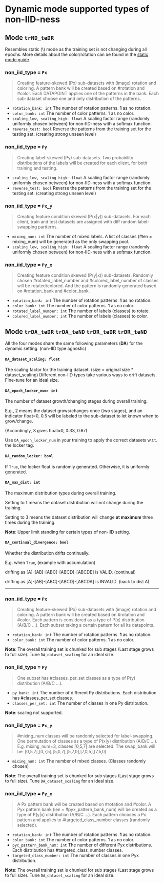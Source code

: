 # Dynamic mode supported types of non-IID-ness

## Mode **`trND_teDR`**

Resembles static (\\) mode as the training set is not changing during all epochs. More details about the color/rotation can be found in the [static mode guide](static_mode_guide.md).

### non_iid_type = `Px`
> Creating feature-skewed (Px) sub-datasets with (image) rotation and coloring.
> A pattern bank will be created based on #rotation and #color. Each DATAPOINT applies one of the patterns in the bank. Each sub-dataset choose one and only distribution of the patterns.
- `rotation_bank: int` The number of rotation patterns. **1** as no rotation.
- `color_bank: int` The number of color patterns. **1** as no color.
- `scaling_low, scaling_high: float` A scaling factor range (randomly uniformly chosen between) for non-IID-ness with a softmax function.
- `reverse_test: bool` Reverse the patterns from the training set for the testing set. (creating strong unseen level)
  
### non_iid_type = `Py`
> Creating label-skewed (Py) sub-datasets.
> Two probability distributions of the labels will be created for each client, for both training and testing.
- `scaling_low, scaling_high: float` A scaling factor range (randomly uniformly chosen between) for non-IID-ness with a softmax function.
- `reverse_test: bool` Reverse the patterns from the training set for the testing set. (creating strong unseen level)

### non_iid_type = `Px_y`
> Creating feature condition skewed (P(x|y)) sub-datasets.
> For each client, train and test datasets are assigned with diff random label-swapping partterns.
- `mixing_num: int` The number of mixed labels. A list of classes (#len = mixing_num) will be generated as the only swapping pool.
- `scaling_low, scaling_high: float` A scaling factor range (randomly uniformly chosen between) for non-IID-ness with a softmax function.

### non_iid_type = `Py_x`
> Creating feature condition skewed (P(y|x)) sub-datasets.
> Randomly chosen #rotated_label_number and #colored_label_number of classes will be rotated/colored. And the pattern is randomly generated based on #rotation_bank and #color_bank.
- `rotation_bank: int` The number of rotation patterns. **1** as no rotation.
- `color_bank: int` The number of color patterns. **1** as no color.
- `rotated_label_number: int` The number of labels (classes) to rotate.
- `colored_label_number: int` The number of labels (classes) to color.

## Mode **`trDA_teDR`** **`trDA_teND`** **`trDR_teDR`** **`trDR_teND`**

All the four modes share the same following parameters (**DA**) for the dynamic setting. (non-IID type agnostic)

#### `DA_dataset_scaling: float`
The scaling factor for the training dataset. (size = original size * dataset_scaling)
Different non-IID types take various ways to drift datasets. Fine-tune for an ideal size.
#### `DA_epoch_locker_num: int`
The number of dataset growth/changing stages during overall training.

E.g., 2 means the dataset grows/changes once (two stages), and an indicator float=0, 0.5 will be labeled to the sub-dataset to let known when to grow/change.

(Accordingly, 3 gives float=0, 0.33, 0.67)

Use `DA_epoch_locker_num` in your training to apply the correct datasets w.r.t. the locker tag.
#### `DA_random_locker: bool`
If `True`, the locker float is randomly generated. Otherwise, it is uniformly generated.
#### `DA_max_dist: int`
The maximum distribution types during overall training.

Setting to 1 means the dataset distribution will not change during the training.

Setting to 3 means the dataset distribution will change **at maximum** three times during the training.

**Note**: Upper limit standing for certain types of non-IID setting.
#### `DA_continual_divergence: bool`
Whether the distribution drifts continually.

E.g. when `True`, (example with accumulation)

drifting as [A]-[AB]-[ABC]-[ABCD]-[ABCDE] is VALID. (continual)

drifting as [A]-[AB]-[ABC]-[ABCD]-[ABCDA] is INVALID. (back to dist A)

---

### non_iid_type = `Px`
> Creating feature-skewed (Px) sub-datasets with (image) rotation and coloring.
> A pattern bank will be created based on #rotation and #color.
> Each pattern is considered as a type of P(x) distribution (A/B/C ...).
> Each subset taking a certain pattern for all its datapoints.
- `rotation_bank: int` The number of rotation patterns. **1** as no rotation.
- `color_bank: int` The number of color patterns. **1** as no color.

**Note**: The overall training set is chunked for sub stages (Last stage grows to full size). Tune `DA_dataset_scaling` for an ideal size.

### non_iid_type = `Py`
> One subset has #classes_per_set classes as a type of P(y) distribution (A/B/C ...).
- `py_bank: int` The number of different Py distributions. Each distribution has #classes_per_set classes.
- `classes_per_set: int` The number of classes in one Py distribution.

**Note**: scaling not supported.

### non_iid_type = `Px_y`
> #mixing_num classes will be randomly selected for label-swapping.
>One permutation of classes as a type of P(x|y) distribution (A/B/C ...).
>E.g. mixing_num=3, classes [0,5,7] are selected. The swap_bank will be:
>[0,5,7],[0,7,5],[5,0,7],[5,7,0],[7,0,5],[7,5,0]
- `mixing_num: int` The number of mixed classes. (Classes randomly chosen)

**Note**: The overall training set is chunked for sub stages (Last stage grows to full size). Tune `DA_dataset_scaling` for an ideal size.

### non_iid_type = `Py_x`
> A Px pattern bank will be created based on #rotation and #color.
> A Pyx pattern bank (len = #pyx_pattern_bank_num) will be created as a type of P(y|x) distribution (A/B/C ...).
> Each pattern chooses a Px pattern and applies to #targeted_class_number classes (randomly selected).
- `rotation_bank: int` The number of rotation patterns. **1** as no rotation.
- `color_bank: int` The number of color patterns. **1** as no color.
- `pyx_pattern_bank_num: int` The number of different Pyx distributions. Each distribution has #targeted_class_number classes.
- `targeted_class_number: int` The number of classes in one Pyx distribution.

**Note**: The overall training set is chunked for sub stages (Last stage grows to full size). Tune `DA_dataset_scaling` for an ideal size.